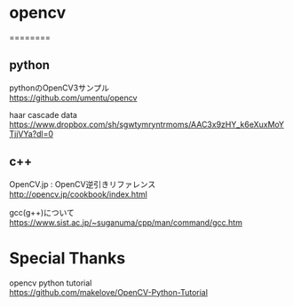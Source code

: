 # opencv
========

## python

pythonのOpenCV3サンプル    
https://github.com/umentu/opencv    

haar cascade data    
https://www.dropbox.com/sh/sgwtymryntrmoms/AAC3x9zHY_k6eXuxMoYTjjVYa?dl=0    


## c++

OpenCV.jp : OpenCV逆引きリファレンス    
http://opencv.jp/cookbook/index.html    


gcc(g++)について    
https://www.sist.ac.jp/~suganuma/cpp/man/command/gcc.htm    



# Special Thanks

opencv python tutorial    
https://github.com/makelove/OpenCV-Python-Tutorial    